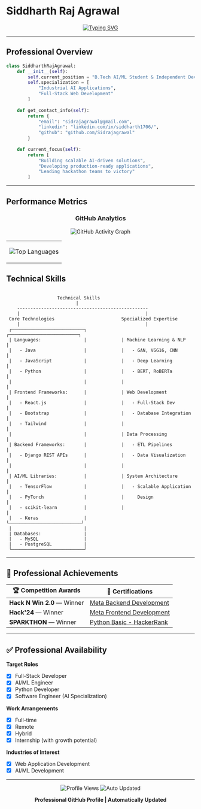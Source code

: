 # Siddharth Raj Agrawal

<div align="center">

[![Typing SVG](https://readme-typing-svg.herokuapp.com?font=JetBrains+Mono&weight=500&size=22&pause=1000&color=2F81F7&center=true&vCenter=true&width=700&lines=Building+Scalable+AI-Driven+Solutions;Artificial+Intelligence+%26+Machine+Learning+Engineer;Full-Stack+Web+Developer;Production-Ready+Industrial+Applications)](https://git.io/typing-svg)

</div>

---

## Professional Overview

```python
class SiddharthRajAgrawal:
    def __init__(self):
        self.current_position = "B.Tech AI/ML Student & Independent Developer"
        self.specialization = [
            "Industrial AI Applications",
            "Full-Stack Web Development"
        ]
        
    def get_contact_info(self):
        return {
            "email": "sidrajagrawal@gmail.com",
            "linkedin": "linkedin.com/in/siddharth1706/",
            "github": "github.com/Sidrajagrawal"
        }
        
    def current_focus(self):
        return [
            "Building scalable AI-driven solutions",
            "Developing production-ready applications",
            "Leading hackathon teams to victory"
        ]
```
---

## Performance Metrics

<div align="center">

### GitHub Analytics

![GitHub Activity Graph](https://github-readme-activity-graph.vercel.app/graph?username=Sidrajagrawal&theme=tokyo-night&hide_border=true&area=true)

</div>

<table width="100%">
<tr>
<td >

![Top Languages](https://github-readme-stats.vercel.app/api/top-langs/?username=Sidrajagrawal&layout=compact&theme=tokyonight&hide_border=true&langs_count=8)

</td>
</tr>
</table>

## Technical Skills
```plaintext

                   Technical Skills 
                          |
    -------------------------------------------------
    |                                               |
 Core Technologies                         Specialized Expertise
    |                                               |
 ┌───────────────────────────┐             ┌──────────────────────────┐
 | Languages:                |             | Machine Learning & NLP    |
 |   - Java                  |             |   - GAN, VGG16, CNN       |
 |   - JavaScript            |             |   - Deep Learning         |
 |   - Python                |             |   - BERT, RoBERTa         |
 |                           |             |                           |
 | Frontend Frameworks:      |             | Web Development           |
 |   - React.js              |             |   - Full-Stack Dev        |
 |   - Bootstrap             |             |   - Database Integration  |
 |   - Tailwind              |             |                           |
 |                           |             | Data Processing           |
 | Backend Frameworks:       |             |   - ETL Pipelines         |
 |   - Django REST APIs      |             |   - Data Visualization    |
 |                           |             |                           |
 | AI/ML Libraries:          |             | System Architecture       |
 |   - TensorFlow            |             |   - Scalable Application  |
 |   - PyTorch               |             |     Design                |
 |   - scikit-learn          |             |                           |
 |   - Keras                 |             └───────────────────────────┘
 |                           |
 | Databases:                |
 |   - MySQL                 |
 |   - PostgreSQL            |
 └───────────────────────────┘

```
---


## 🌟 Professional Achievements

| 🏆 Competition Awards        | 📜 Certifications |
|-------------------------------|------------------|
| **Hack N Win 2.0** — Winner | [Meta Backend Development](https://coursera.org/share/48fb5370ac076a0c25385f4862ba88ab) |
| **Hack'24** — Winner           | [Meta Frontend Development](https://coursera.org/share/4ede9c4ba52ee7f19adb871d122698d8) |
| **SPARKTHON** — Winner  | [Python Basic - HackerRank](https://www.hackerrank.com/certificates/e57c06e51de9) |

---

## ✅ Professional Availability

**Target Roles**
- [x] Full-Stack Developer 
- [x] AI/ML Engineer  
- [x] Python Developer  
- [x] Software Engineer (AI Specialization)  

**Work Arrangements**
- [x] Full-time
- [x] Remote  
- [x] Hybrid  
- [x] Internship (with growth potential)  

**Industries of Interest**
- [x] Web Application Development  
- [x] AI/ML Development    
      
---

<div align="center">

![Profile Views](https://komarev.com/ghpvc/?username=Sidrajagrawal&label=Profile%20Views&color=2F81F7&style=for-the-badge)
![Auto Updated](https://img.shields.io/badge/Auto_Updated-Real_Time-2F81F7?style=for-the-badge)

**Professional GitHub Profile | Automatically Updated**

</div>
